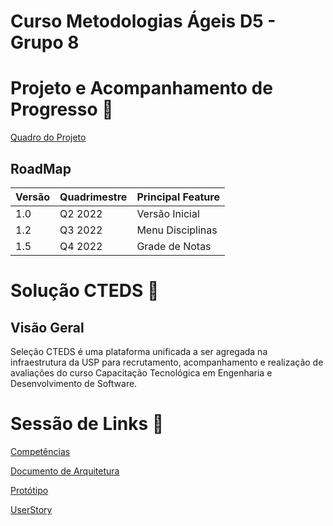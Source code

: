 # Curso Metodologias Ágeis D5 - Grupo 8

# Projeto e Acompanhamento de Progresso 🎢

[Quadro do Projeto](https://github.com/users/ferdinandocastilho/projects/2/views/1)

## RoadMap
| **Versão** | **Quadrimestre** | **Principal Feature** |
|-|-|-|
| 1.0 | Q2 2022 | Versão Inicial |
| 1.2 | Q3 2022 | Menu Disciplinas |
| 1.5 | Q4 2022 | Grade de Notas |

# Solução CTEDS 🧩

## Visão Geral

Seleção CTEDS é uma plataforma unificada a ser agregada na infraestrutura da USP para recrutamento, acompanhamento e realização de avaliações do curso Capacitação Tecnológica em Engenharia e Desenvolvimento de Software. 

# Sessão de Links 🔗
[Competências](https://github.com/ferdinandocastilho/selecao-cteds/blob/main/docs/Documento%20de%20Arquitetura.md)

[Documento de Arquitetura](https://github.com/ferdinandocastilho/selecao-cteds/blob/main/docs/DocumentoDeArquitetura.md)

[Protótipo](https://github.com/ferdinandocastilho/selecao-cteds/blob/main/docs/PROTOTIPO.md)

[UserStory](https://miro.com/app/board/uXjVOgFoIZM=/?share_link_id=371555726761)
